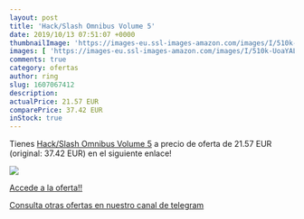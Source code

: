 ```yaml
---
layout: post
title: 'Hack/Slash Omnibus Volume 5'
date: 2019/10/13 07:51:07 +0000
thumbnailImage: 'https://images-eu.ssl-images-amazon.com/images/I/510k-UoaYAL._SL200_.jpg'
images: [ 'https://images-eu.ssl-images-amazon.com/images/I/510k-UoaYAL._SL200_.jpg' ]
comments: true
category: ofertas
author: ring
slug: 1607067412
description:
actualPrice: 21.57 EUR
comparePrice: 37.42 EUR
inStock: true
---
```


Tienes [Hack/Slash Omnibus Volume 5](https://www.amazon.com/dp/1607067412/?tag=redken08-20) a precio de oferta de 21.57 EUR (original: 37.42 EUR) en el siguiente enlace!

[![](https://images-eu.ssl-images-amazon.com/images/I/510k-UoaYAL._SL200_.jpg)](https://www.amazon.com/dp/1607067412/?tag=redken08-20)

[Accede a la oferta!!](https://www.amazon.com/dp/1607067412/?tag=redken08-20)

[Consulta otras ofertas en nuestro canal de telegram](https://t.me/s/ofertas25)
